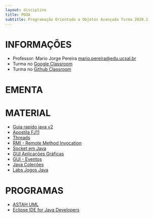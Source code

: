 ```yaml
---
layout: disciplina
title: POOA
subtitle: Programação Orientada a Objetos Avançada Turma 2020.1
---
```


# INFORMAÇÕES

- Professor: Mario Jorge Pereira <mario.pereira@edu.ucsal.br>
- Turma no [Google Classroom](https://classroom.google.com/)
- Turma no [Github Classroom](https://classroom.github.com/)

# EMENTA

# MATERIAL
- [Guia rapido java v2](https://www.slideshare.net/mariojp/guia-rapido-java-v2)
- [Apostila FJ11 ](https://www.caelum.com.br/download/caelum-java-objetos-fj11.pdf)
- [Threads](https://www.slideshare.net/mariojp/threads-27202486)
- [RMI - Remote Method Invocation ](https://www.slideshare.net/mariojp/rmi-27202325)
- [Socket em Java ](https://www.slideshare.net/mariojp/socket-27202062)
- [GUI Aplicações Gráficas](https://www.slideshare.net/mariojp/gui-26179978)
- [GUI - Eventos](https://www.slideshare.net/mariojp/inter-26180041)
- [Java Coleções](https://www.slideshare.net/mariojp/colees)
- [Labs Jogos Java](https://www.slideshare.net/mariojp/labs-jogos-java)

# PROGRAMAS
- [ASTAH UML](https://astah.net/products/free-student-license/)
- [Eclipse IDE for Java Developers](https://www.eclipse.org/downloads/packages/release/2020-03/r/eclipse-ide-java-developers)   